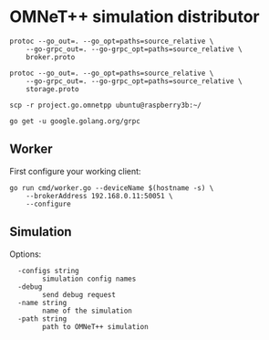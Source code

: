 # OMNeT++ simulation distributor

```
protoc --go_out=. --go_opt=paths=source_relative \
    --go-grpc_out=. --go-grpc_opt=paths=source_relative \
    broker.proto

protoc --go_out=. --go_opt=paths=source_relative \
    --go-grpc_out=. --go-grpc_opt=paths=source_relative \
    storage.proto

scp -r project.go.omnetpp ubuntu@raspberry3b:~/

go get -u google.golang.org/grpc
```

## Worker

First configure your working client:
```
go run cmd/worker.go --deviceName $(hostname -s) \
    --brokerAddress 192.168.0.11:50051 \
    --configure
```


## Simulation
Options:
```
  -configs string
    	simulation config names
  -debug
    	send debug request
  -name string
    	name of the simulation
  -path string
    	path to OMNeT++ simulation
```
